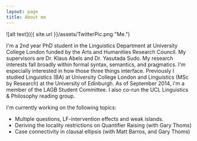 ```yaml
---
layout: page
title: About me
---
```


![alt text]({{ site.url }}/assets/TwitterPic.png "Me.")

I'm a 2nd year PhD student in the Linguistics Department at University College London funded by the Arts and Humanities Research Council. My supervisors are Dr. Klaus Abels and Dr. Yasutada Sudo. My research interests fall broadly within formal syntax, semantics, and pragmatics. I'm especially interested in how those three things interface. Previously I studied Linguistics (BA) at University College London and Linguistics (MSc by Research) at the University of Edinburgh. As of September 2014, i'm a member of the LAGB Student Committee. I also co-run the UCL Linguistics & Philosophy reading group.

I'm currently working on the following topics:

- Multiple questions, LF-intervention effects and weak islands.
- Deriving the locality restrictions on Quantifier Raising (with Gary Thoms)
- Case connectivity in clausal ellipsis (with Matt Barros, and Gary Thoms)
